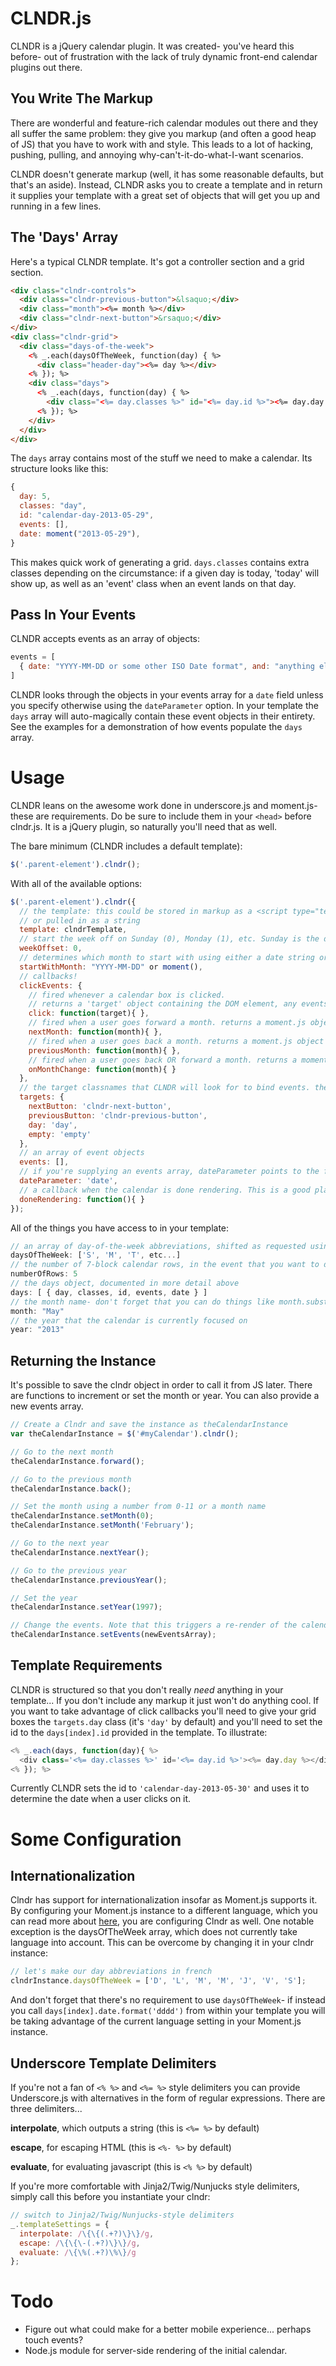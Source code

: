CLNDR.js
========

CLNDR is a jQuery calendar plugin. It was created- you've heard this before- out of frustration with the lack of truly dynamic front-end calendar plugins out there.

You Write The Markup
--------------------

There are wonderful and feature-rich calendar modules out there and they all suffer the same problem: they give you markup (and often a good heap of JS) that you have to work with and style. This leads to a lot of hacking, pushing, pulling, and annoying why-can't-it-do-what-I-want scenarios.

CLNDR doesn't generate markup (well, it has some reasonable defaults, but that's an aside). Instead, CLNDR asks you to create a template and in return it supplies your template with a great set of objects that will get you up and running in a few lines.

The 'Days' Array
----------------

Here's a typical CLNDR template. It's got a controller section and a grid section.

```html
<div class="clndr-controls">
  <div class="clndr-previous-button">&lsaquo;</div>
  <div class="month"><%= month %></div>
  <div class="clndr-next-button">&rsaquo;</div>
</div>
<div class="clndr-grid">
  <div class="days-of-the-week">
    <% _.each(daysOfTheWeek, function(day) { %>
      <div class="header-day"><%= day %></div>
    <% }); %>
    <div class="days">
      <% _.each(days, function(day) { %>
        <div class="<%= day.classes %>" id="<%= day.id %>"><%= day.day %></div>
      <% }); %>
    </div>
  </div>
</div>
```

The `days` array contains most of the stuff we need to make a calendar. Its structure looks like this:
```javascript
{
  day: 5,
  classes: "day",
  id: "calendar-day-2013-05-29",
  events: [],
  date: moment("2013-05-29"),
}
```

This makes quick work of generating a grid. `days.classes` contains extra classes depending on the circumstance: if a given day is today, 'today' will show up, as well as an 'event' class when an event lands on that day.


Pass In Your Events
-------------------

CLNDR accepts events as an array of objects:

```javascript
events = [
  { date: "YYYY-MM-DD or some other ISO Date format", and: "anything else" }
]
```

CLNDR looks through the objects in your events array for a `date` field unless you specify otherwise using the `dateParameter` option. In your template the `days` array will auto-magically contain these event objects in their entirety. See the examples for a demonstration of how events populate the `days` array.

Usage
=====

CLNDR leans on the awesome work done in underscore.js and moment.js- these are requirements. Do be sure to include them in your `<head>` before clndr.js. It is a jQuery plugin, so naturally you'll need that as well.

The bare minimum (CLNDR includes a default template):

```javascript
$('.parent-element').clndr();
```

With all of the available options:

```javascript
$('.parent-element').clndr({
  // the template: this could be stored in markup as a <script type="text/template"></script>
  // or pulled in as a string
  template: clndrTemplate,
  // start the week off on Sunday (0), Monday (1), etc. Sunday is the default.
  weekOffset: 0,
  // determines which month to start with using either a date string or a moment object.
  startWithMonth: "YYYY-MM-DD" or moment(),
  // callbacks!
  clickEvents: {
    // fired whenever a calendar box is clicked.
    // returns a 'target' object containing the DOM element, any events, and the date as a moment.js object.
    click: function(target){ },
    // fired when a user goes forward a month. returns a moment.js object set to the correct month.
    nextMonth: function(month){ },
    // fired when a user goes back a month. returns a moment.js object set to the correct month.
    previousMonth: function(month){ },
    // fired when a user goes back OR forward a month. returns a moment.js object set to the correct month.
    onMonthChange: function(month){ }
  },
  // the target classnames that CLNDR will look for to bind events. these are the defaults.
  targets: {
    nextButton: 'clndr-next-button',
    previousButton: 'clndr-previous-button',
    day: 'day',
    empty: 'empty'
  },
  // an array of event objects
  events: [],
  // if you're supplying an events array, dateParameter points to the field in your event object containing a date string. It's set to 'date' by default.
  dateParameter: 'date',
  // a callback when the calendar is done rendering. This is a good place to bind custom event handlers.
  doneRendering: function(){ }
});
```

All of the things you have access to in your template:

```javascript
// an array of day-of-the-week abbreviations, shifted as requested using the weekOffset parameter.
daysOfTheWeek: ['S', 'M', 'T', etc...]
// the number of 7-block calendar rows, in the event that you want to do some looping with it
numberOfRows: 5
// the days object, documented in more detail above
days: [ { day, classes, id, events, date } ]
// the month name- don't forget that you can do things like month.substring(0, 1) and month.toLowerCase() in your template
month: "May"
// the year that the calendar is currently focused on
year: "2013"
```

Returning the Instance
----------------------

It's possible to save the clndr object in order to call it from JS later. There are functions to increment or set the month or year. You can also provide a new events array.

```javascript
// Create a Clndr and save the instance as theCalendarInstance
var theCalendarInstance = $('#myCalendar').clndr();

// Go to the next month
theCalendarInstance.forward();

// Go to the previous month
theCalendarInstance.back();

// Set the month using a number from 0-11 or a month name
theCalendarInstance.setMonth(0);
theCalendarInstance.setMonth('February');

// Go to the next year
theCalendarInstance.nextYear();

// Go to the previous year
theCalendarInstance.previousYear();

// Set the year
theCalendarInstance.setYear(1997);

// Change the events. Note that this triggers a re-render of the calendar.
theCalendarInstance.setEvents(newEventsArray);
```

Template Requirements
---------------------

CLNDR is structured so that you don't really _need_ anything in your template... If you don't include any markup it just won't do anything cool. If you want to take advantage of click callbacks you'll need to give your grid boxes the `targets.day` class (it's `'day'` by default) and you'll need to set the id to the `days[index].id` provided in the template. To illustrate:

```javascript
<% _.each(days, function(day){ %>
  <div class='<%= day.classes %>' id='<%= day.id %>'><%= day.day %></div>
<% }); %>
```

Currently CLNDR sets the id to `'calendar-day-2013-05-30'` and uses it to determine the date when a user clicks on it.


Some Configuration
==================

Internationalization
--------------------

Clndr has support for internationalization insofar as Moment.js supports it. By configuring your Moment.js instance to a different language, which you can read more about [here](http://momentjs.com/docs/#/i18n/), you are configuring Clndr as well. One notable exception is the daysOfTheWeek array, which does not currently take language into account. This can be overcome by changing it in your clndr instance:

```javascript
// let's make our day abbreviations in french
clndrInstance.daysOfTheWeek = ['D', 'L', 'M', 'M', 'J', 'V', 'S'];
```

And don't forget that there's no requirement to use `daysOfTheWeek`- if instead you call `days[index].date.format('dddd')` from within your template you will be taking advantage of the current language setting in your Moment.js instance.

Underscore Template Delimiters
------------------------------

If you're not a fan of `<% %>` and `<%= %>` style delimiters you can provide Underscore.js with alternatives in the form of regular expressions. There are three delimiters...

**interpolate**, which outputs a string (this is `<%= %>` by default)

**escape**, for escaping HTML (this is `<%- %>` by default)

**evaluate**, for evaluating javascript (this is `<% %>` by default)


If you're more comfortable with Jinja2/Twig/Nunjucks style delimiters, simply call this before you instantiate your clndr:

```javascript
// switch to Jinja2/Twig/Nunjucks-style delimiters
_.templateSettings = {
  interpolate: /\{\{(.+?)\}\}/g,
  escape: /\{\{\-(.+?)\}\}/g,
  evaluate: /\{\%(.+?)\%\}/g
};
```

Todo
====

- Figure out what could make for a better mobile experience... perhaps touch events?
- Node.js module for server-side rendering of the initial calendar.
